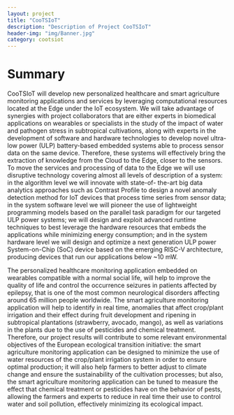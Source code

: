 ```yaml
---
layout: project
title: "CooTSIoT"
description: "Description of Project CooTSIoT"
header-img: "img/Banner.jpg"
category: cootsiot
---
```


# Summary

CooTSIoT will develop new personalized healthcare and smart agriculture monitoring applications and services by leveraging computational resources located at the Edge under the IoT ecosystem. We will take advantage of synergies with project collaborators that are either experts in biomedical applications on wearables or specialists in the study of the impact of water and pathogen stress in subtropical cultivations, along with experts in the development of software and hardware technologies to develop novel ultra-low power (ULP) battery-based embedded systems able to process sensor data on the same device. Therefore, these systems will effectively bring the extraction of knowledge from the Cloud to the Edge, closer to the sensors. To move the services and processing of data to the Edge we will use disruptive technology covering almost all levels of description of a system: in the algorithm level we will innovate with state-of- the-art big data analytics approaches such as Contrast Profile to design a novel anomaly detection method for IoT devices that process time series from sensor data; in the system software level we will pioneer the use of lightweight programming models based on the parallel task paradigm for our targeted ULP power systems; we will design and exploit advanced runtime techniques to best leverage the hardware resources that embeds the applications while minimizing energy consumption; and in the system hardware level we will design and optimize a next generation ULP power System-on-Chip (SoC) device based on the emerging RISC-V architecture, producing devices that run our applications below ~10 mW.

The personalized healthcare monitoring application embedded on wearables compatible with a normal social life, will help to improve the quality of life and control the occurrence seizures in patients affected by epilepsy, that is one of the most common neurological disorders affecting around 65 million people worldwide. The smart agriculture monitoring application will help to identify in real time, anomalies that affect crop/plant irrigation and their effect during fruit development and ripening in subtropical plantations (strawberry, avocado, mango), as well as variations in the plants due to the use of pesticides and chemical treatment. Therefore, our project results will contribute to some relevant environmental objectives of the European ecological transition initiative: the smart agriculture monitoring application can be designed to minimize the use of water resources of the crop/plant irrigation system in order to ensure optimal production; it will also help farmers to better adjust to climate change and ensure the sustainability of the cultivation processes; but also, the smart agriculture monitoring application can be tuned to measure the effect that chemical treatment or pesticides have on the behavior of pests, allowing the farmers and experts to reduce in real time their use to control water and soil pollution, effectively minimizing its ecological impact.